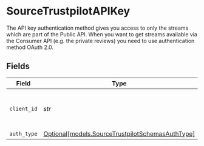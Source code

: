 # SourceTrustpilotAPIKey

The API key authentication method gives you access to only the streams which are part of the Public API. When you want to get streams available via the Consumer API (e.g. the private reviews) you need to use authentication method OAuth 2.0.


## Fields

| Field                                                                                            | Type                                                                                             | Required                                                                                         | Description                                                                                      |
| ------------------------------------------------------------------------------------------------ | ------------------------------------------------------------------------------------------------ | ------------------------------------------------------------------------------------------------ | ------------------------------------------------------------------------------------------------ |
| `client_id`                                                                                      | *str*                                                                                            | :heavy_check_mark:                                                                               | The API key of the Trustpilot API application.                                                   |
| `auth_type`                                                                                      | [Optional[models.SourceTrustpilotSchemasAuthType]](../models/sourcetrustpilotschemasauthtype.md) | :heavy_minus_sign:                                                                               | N/A                                                                                              |